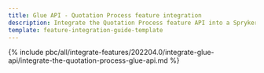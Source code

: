 ```yaml
---
title: Glue API - Quotation Process feature integration
description: Integrate the Quotation Process feature API into a Spryker project
template: feature-integration-guide-template
---
```


{% include pbc/all/integrate-features/202204.0/integrate-glue-api/integrate-the-quotation-process-glue-api.md %} <!-- To edit, see /_includes/pbc/all/integrate-features/202204.0/integrate-glue-api/integrate-the-quotation-process-glue-api.md -->

